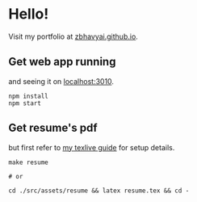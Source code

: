 # Hello!

Visit my portfolio at [zbhavyai.github.io](https://zbhavyai.github.io).

## Get web app running

and seeing it on [localhost:3010](http://localhost:3010/).

```shell
npm install
npm start
```

## Get resume's pdf

but first refer to [my texlive guide](https://github.com/zbhavyai/containers/tree/main/texlive) for setup details.

```shell
make resume

# or

cd ./src/assets/resume && latex resume.tex && cd -
```
